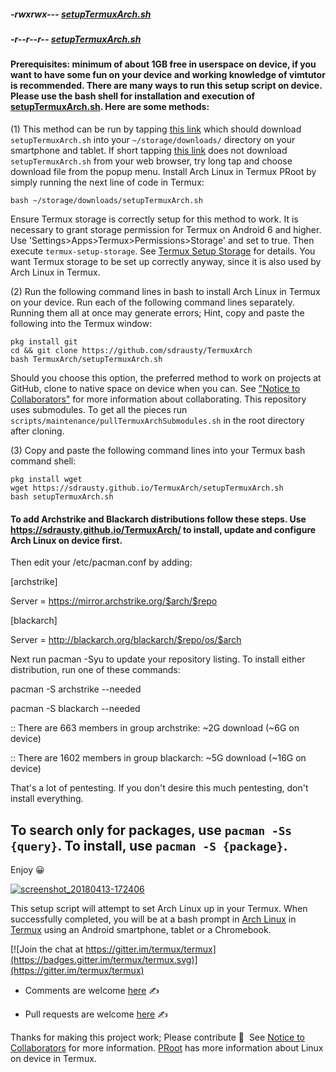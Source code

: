 ##### -rwxrwx--- [setupTermuxArch.sh](https://sdrausty.github.io/TermuxArch/setupTermuxArch.sh)  
##### -r--r--r-- [setupTermuxArch.sh](https://raw.githubusercontent.com/sdrausty/TermuxArch/master/setupTermuxArch.sh)

#### Prerequisites: minimum of about 1GB free in userspace on device, if you want to have some fun on your device and working knowledge of vimtutor is recommended.  There are many ways to run this setup script on device.  Please use the bash shell for installation and execution of [setupTermuxArch.sh](https://raw.githubusercontent.com/sdrausty/TermuxArch/master/setupTermuxArch.sh).  Here are some methods:

(1) This method can be run by tapping [this link](https://sdrausty.github.io/TermuxArch/setupTermuxArch.sh) which should download `setupTermuxArch.sh` into your `~/storage/downloads/` directory on your smartphone and tablet.  If short tapping [this link](https://sdrausty.github.io/TermuxArch/setupTermuxArch.sh) does not download `setupTermuxArch.sh` from your web browser, try long tap and choose download file from the popup menu.  Install Arch Linux in Termux PRoot by simply running the next line of code in Termux: 

```
bash ~/storage/downloads/setupTermuxArch.sh

```  
Ensure Termux storage is correctly setup for this method to work.  It is necessary to grant storage permission for Termux on Android 6 and higher. Use 'Settings>Apps>Termux>Permissions>Storage' and set to true.  Then execute `termux-setup-storage`.  See [Termux Setup Storage](TermuxSetupStorage) for details.  You want Termux storage to be set up correctly anyway, since it is also used by Arch Linux in Termux. 


(2) Run the following command lines in bash to install Arch Linux in Termux on your device.  Run each of the following command lines separately. Running them all at once may generate errors; Hint, copy and paste the following into the Termux window: 

```
pkg install git
cd && git clone https://github.com/sdrausty/TermuxArch
bash TermuxArch/setupTermuxArch.sh

```
Should you choose this option, the preferred method to work on projects at GitHub, clone to native space on device when you can.  See ["Notice to Collaborators"](https://sdrausty.github.io/TermuxArch/NOTICE.html) for more information about collaborating.  This repository uses submodules.  To get all the pieces run `scripts/maintenance/pullTermuxArchSubmodules.sh` in the root directory after cloning.  


(3) Copy and paste the following command lines into your Termux bash command shell:

```
pkg install wget
wget https://sdrausty.github.io/TermuxArch/setupTermuxArch.sh
bash setupTermuxArch.sh

```

#### To add Archstrike and Blackarch distributions follow these steps.  Use https://sdrausty.github.io/TermuxArch/ to install, update and configure Arch Linux on device first. 

Then edit your /etc/pacman.conf by adding:

[archstrike] 

Server = https://mirror.archstrike.org/$arch/$repo

[blackarch] 

Server = http://blackarch.org/blackarch/$repo/os/$arch


Next run pacman -Syu to update your repository listing.  To install either distribution, run one of these commands:

pacman -S archstrike --needed

pacman -S blackarch --needed

:: There are 663 members in group archstrike: ~2G download (~6G on device)

:: There are 1602 members in group blackarch: ~5G download (~16G on device)

That's a lot of pentesting.  If you don't desire this much pentesting, don't install everything. 

## To search only for packages, use `pacman -Ss {query}`.  To install, use `pacman -S {package}`. 

Enjoy 😀 

[![screenshot_20180413-172406](https://user-images.githubusercontent.com/27742457/38758637-ec0ff0dc-3f3f-11e8-802c-82bc511cde88.png)](https://TermuxArch.github.io/docsTermuxArch/install)

This setup script will attempt to set Arch Linux up in your Termux.  When successfully completed, you will be at a bash prompt in [Arch Linux](https://archlinuxarm.org) in [Termux](https://termux.com/) using an Android smartphone, tablet or a Chromebook.

[![Join the chat at https://gitter.im/termux/termux](https://badges.gitter.im/termux/termux.svg)](https://gitter.im/termux/termux)

* Comments are welcome [here](https://github.com/sdrausty/TermuxArch/issues) ✍

* Pull requests are welcome [here](https://github.com/sdrausty/TermuxArch/pulls) ✍

Thanks for making this project work; Please contribute 🔆  See [Notice to Collaborators](https://sdrausty.github.io/TermuxArch/NOTICE.html) for more information.  [PRoot](./PRoot) has more information about Linux on device in Termux.

